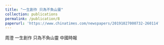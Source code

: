 ```yaml
---
title: "一生創作 只為不負山靈"
collection: publications
permalink: /publication/8
paperurl: 'https://www.chinatimes.com/newspapers/20191027000732-260114?chdtv'
---
```


周澄	一生創作 只為不負山靈
中國時報
